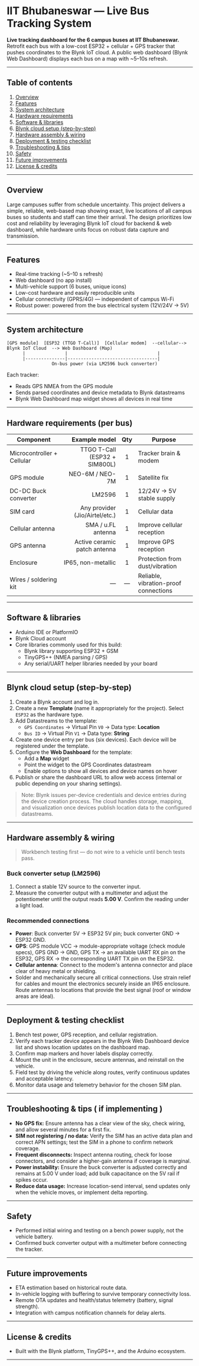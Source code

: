 # IIT Bhubaneswar — Live Bus Tracking System

**Live tracking dashboard for the 6 campus buses at IIT Bhubaneswar.**  
Retrofit each bus with a low-cost ESP32 + cellular + GPS tracker that pushes coordinates to the Blynk IoT cloud. A public web dashboard (Blynk Web Dashboard) displays each bus on a map with ~5–10s refresh.

---

## Table of contents
1. [Overview](#overview)  
2. [Features](#features)  
3. [System architecture](#system-architecture)  
4. [Hardware requirements](#hardware-requirements)  
5. [Software & libraries](#software--libraries)  
6. [Blynk cloud setup (step-by-step)](#blynk-cloud-setup-step-by-step)  
7. [Hardware assembly & wiring](#hardware-assembly--wiring)  
8. [Deployment & testing checklist](#deployment--testing-checklist)  
9. [Troubleshooting & tips](#troubleshooting--tips)  
10. [Safety](#safety)  
11. [Future improvements](#future-improvements)  
12. [License & credits](#license--credits)

---

## Overview
Large campuses suffer from schedule uncertainty. This project delivers a simple, reliable, web-based map showing exact, live locations of all campus buses so students and staff can time their arrival. The design prioritizes low cost and reliability by leveraging Blynk IoT cloud for backend & web dashboard, while hardware units focus on robust data capture and transmission.

---

## Features
- Real-time tracking (~5–10 s refresh)
- Web dashboard (no app install)
- Multi-vehicle support (6 buses, unique icons)
- Low-cost hardware and easily reproducible units
- Cellular connectivity (GPRS/4G) — independent of campus Wi-Fi
- Robust power: powered from the bus electrical system (12V/24V → 5V)

---

## System architecture
```
[GPS module]  [ESP32 (TTGO T-Call)]  [Cellular modem]  --cellular-->  Blynk IoT Cloud  --> Web Dashboard (Map)
      |               |                                  |
      |---------------|----------------------------------|
                 On-bus power (via LM2596 buck converter)
```

Each tracker:
- Reads GPS NMEA from the GPS module
- Sends parsed coordinates and device metadata to Blynk datastreams
- Blynk Web Dashboard map widget shows all devices in real time

---

## Hardware requirements (per bus)
| Component | Example model | Qty | Purpose |
|---|---:|:---:|---|
| Microcontroller + Cellular | TTGO T-Call (ESP32 + SIM800L) | 1 | Tracker brain & modem |
| GPS module | NEO-6M / NEO-7M | 1 | Satellite fix |
| DC-DC Buck converter | LM2596 | 1 | 12/24V → 5V stable supply |
| SIM card | Any provider (Jio/Airtel/etc.) | 1 | Cellular data |
| Cellular antenna | SMA / u.FL antenna | 1 | Improve cellular reception |
| GPS antenna | Active ceramic patch antenna | 1 | Improve GPS reception |
| Enclosure | IP65, non-metallic | 1 | Protection from dust/vibration |
| Wires / soldering kit | — | — | Reliable, vibration-proof connections |

---

## Software & libraries
- Arduino IDE or PlatformIO
- Blynk Cloud account
- Core libraries commonly used for this build:
  - Blynk library supporting ESP32 + GSM
  - TinyGPS++ (NMEA parsing / GPS)
  - Any serial/UART helper libraries needed by your board

---

## Blynk cloud setup (step-by-step)
1. Create a Blynk account and log in.  
2. Create a new **Template** (name it appropriately for the project). Select `ESP32` as the hardware type.  
3. Add Datastreams to the template:
   - `GPS Coordinates` → Virtual Pin `V0` → Data type: **Location**
   - `Bus ID` → Virtual Pin `V1` → Data type: **String**
4. Create one device entry per bus (six devices). Each device will be registered under the template.  
5. Configure the **Web Dashboard** for the template:
   - Add a **Map** widget
   - Point the widget to the GPS Coordinates datastream
   - Enable options to show all devices and device names on hover
6. Publish or share the dashboard URL to allow web access (internal or public depending on your sharing settings).

> Note: Blynk issues per-device credentials and device entries during the device creation process. The cloud handles storage, mapping, and visualization once devices publish location data to the configured datastreams.

---

## Hardware assembly & wiring
> Workbench testing first — do not wire to a vehicle until bench tests pass.

### Buck converter setup (LM2596)
1. Connect a stable 12V source to the converter input.  
2. Measure the converter output with a multimeter and adjust the potentiometer until the output reads **5.00 V**. Confirm the reading under a light load.

### Recommended connections
- **Power**: Buck converter 5V → ESP32 5V pin; buck converter GND → ESP32 GND.  
- **GPS**: GPS module VCC → module-appropriate voltage (check module specs), GPS GND → GND, GPS TX → an available UART RX pin on the ESP32, GPS RX → the corresponding UART TX pin on the ESP32.  
- **Cellular antenna**: Connect to the modem's antenna connector and place clear of heavy metal or shielding.  
- Solder and mechanically secure all critical connections. Use strain relief for cables and mount the electronics securely inside an IP65 enclosure. Route antennas to locations that provide the best signal (roof or window areas are ideal).

---

## Deployment & testing checklist
1. Bench test power, GPS reception, and cellular registration.  
2. Verify each tracker device appears in the Blynk Web Dashboard device list and shows location updates on the dashboard map.  
3. Confirm map markers and hover labels display correctly.  
4. Mount the unit in the enclosure, secure antennas, and reinstall on the vehicle.  
5. Field test by driving the vehicle along routes, verify continuous updates and acceptable latency.  
6. Monitor data usage and telemetry behavior for the chosen SIM plan.

---

## Troubleshooting & tips ( if implementing ) 
- **No GPS fix:** Ensure antenna has a clear view of the sky, check wiring, and allow several minutes for a first fix.  
- **SIM not registering / no data:** Verify the SIM has an active data plan and correct APN settings; test the SIM in a phone to confirm network coverage.  
- **Frequent disconnects:** Inspect antenna routing, check for loose connectors, and consider a higher-gain antenna if coverage is marginal.  
- **Power instability:** Ensure the buck converter is adjusted correctly and remains at 5.00 V under load; add bulk capacitance on the 5V rail if spikes occur.  
- **Reduce data usage:** Increase location-send interval, send updates only when the vehicle moves, or implement delta reporting.

---

## Safety
- Performed initial wiring and testing on a bench power supply, not the vehicle battery.  
- Confirmed buck converter output with a multimeter before connecting the tracker.  

---

## Future improvements
- ETA estimation based on historical route data.  
- In-vehicle logging with buffering to survive temporary connectivity loss.  
- Remote OTA updates and health/status telemetry (battery, signal strength).  
- Integration with campus notification channels for delay alerts.

---

## License & credits
- Built with the Blynk platform, TinyGPS++, and the Arduino ecosystem.

---

